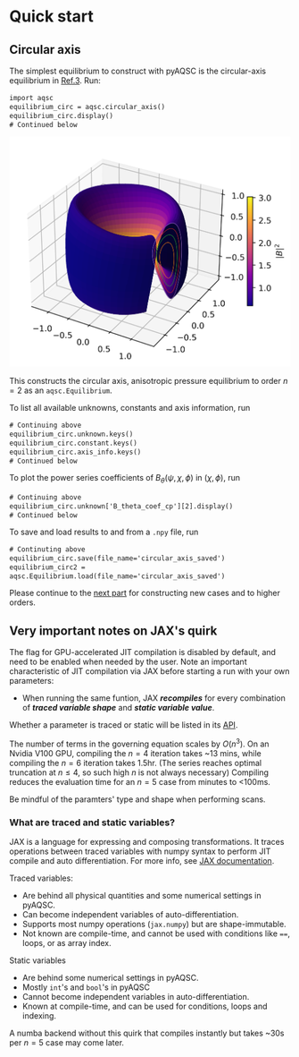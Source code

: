 # Quick start

## Circular axis
The simplest equilibrium to construct with pyAQSC is the circular-axis equilibrium in [Ref.3](https://aip.scitation.org/doi/10.1063/5.0027575). Run:
```
import aqsc
equilibrium_circ = aqsc.circular_axis()
equilibrium_circ.display()
# Continued below
```
![The circular axis equilibrium](./assets/display.png "The circular axis equilibrium")

This constructs the circular axis, anisotropic pressure equilibrium to order $n=2$ as an `aqsc.Equilibrium`.

To list all available unknowns, constants and axis information, run
```
# Continuing above
equilibrium_circ.unknown.keys()
equilibrium_circ.constant.keys()
equilibrium_circ.axis_info.keys()
# Continued below
```
To plot the power series coefficients of $B_\theta(\psi, \chi, \phi)$ in $(\chi, \phi)$, run
```
# Continuing above
equilibrium_circ.unknown['B_theta_coef_cp'][2].display()
# Continued below
```
To save and load results to and from a `.npy` file, run
```
# Continuting above
equilibrium_circ.save(file_name='circular_axis_saved')
equilibrium_circ2 = aqsc.Equilibrium.load(file_name='circular_axis_saved')
```
Please continue to the [next part](init-and-iterate-eq.md) for constructing new cases and to higher orders.

## Very important notes on JAX's quirk

The flag for GPU-accelerated JIT compilation is disabled by default, and need to be enabled when needed by the user. Note an important characteristic of JIT compilation via JAX before starting a run with your own parameters:

-  When running the same funtion, JAX **_recompiles_** for every combination of **_traced variable shape_** and **_static variable value_**. 

Whether a parameter is traced or static will be listed in its [API](api-chiphifunc.md).

The number of terms in the governing equation scales by $O(n^3)$. On an Nvidia V100 GPU, compiling the $n=4$ iteration takes ~13 mins, while compiling the $n=6$ iteration takes 1.5hr. (The series reaches optimal truncation at $n\leq4$, so such high $n$ is not always necessary) Compiling reduces the evaluation time for an $n=5$ case from minutes to <100ms.

Be mindful of the paramters' type and shape when performing scans. 

### What are traced and static variables?

JAX is a language for expressing and composing transformations. It traces operations between traced variables with numpy syntax to perform JIT compile and auto differentiation. For more info, see [JAX documentation](https://jax.readthedocs.io/en/latest/notebooks/thinking_in_jax.html).

Traced variables:
- Are behind all physical quantities and some numerical settings in pyAQSC.
- Can become independent variables of auto-differentiation.
- Supports most numpy operations (`jax.numpy`) but are shape-immutable.
- Not known are compile-time, and cannot be used with conditions like `==`, loops, or as array index.
  
Static variables
- Are behind some numerical settings in pyAQSC.
- Mostly `int`'s and `bool`'s in pyAQSC
- Cannot become independent variables in auto-differentiation.
- Known at compile-time, and can be used for conditions, loops and indexing.

A numba backend without this quirk that compiles instantly but takes ~30s per $n=5$ case may come later.